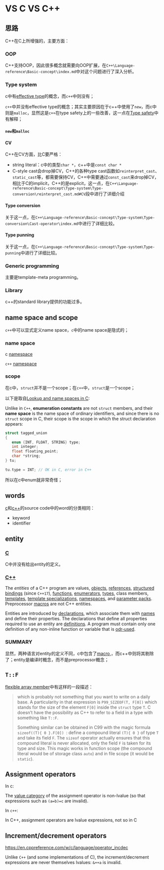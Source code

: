 # VS C VS C++

## 思路

C++在C上所增强的，主要方面：

### OOP

C++支持OOP，因此很多概念就需要向OOP扩展，在`C++\Language-reference\Basic-concept\index.md`中对这个问题进行了深入分析。



### Type system

c中有[effective type](https://en.cppreference.com/w/c/language/object)的概念，而`c++`中则没有；

`c++`中并没有effective type的概念；其实主要原因在于c++中使用了`new`，而c中则是`malloc`，显然这是`c++`在type safety上的一些改善，这一点在[Type safety](https://en.wikipedia.org/wiki/Type_safety#C++)中有解释；

#### `new`和`malloc`



#### CV

C++在CV方面，比C要严格：

- string literal：c中的类型`char *`，c++中是`const char *`
- C-style cast会drop掉CV，C++的各种type cast函数如`reinterpret_cast`、`static_cast`等，都需要保持CV，C++中需要通过`const_cast`来drop掉CV，相比于C的implicit，C++的是explicit，这一点，在`C++\Language-reference\Basic-concept\Type-system\Type-conversion\reinterpret_cast.md#CV`段中进行了详细介绍

#### Type conversion

关于这一点，在`C++\Language-reference\Basic-concept\Type-system\Type-conversion\Cast-operator\index.md`中进行了详细比较。

#### Type punning

关于这一点，在`C++\Language-reference\Basic-concept\Type-system\Type-punning`中进行了详细比较。

### Generic programming 

主要是template-meta programming。

### Library

c++的standard library提供的功能过多。



## name space and scope

`c++`中可以显式定义name space，`c`中的name space是隐式的；

### name space

c [namespace](https://en.cppreference.com/w/c/language/name_space)

`c++` [namespace](https://en.cppreference.com/w/cpp/language/lookup)

### scope

在c中，`struct`并不是一个scope；在`c++`中，`struct`是一个scope；

以下是取自[Lookup and name spaces in C](https://en.cppreference.com/w/c/language/name_space):

Unlike in `C++`, **enumeration constants** are not `struct` members, and their **name space** is the name space of ordinary identifiers, and since there is no `struct` scope in C, their scope is the scope in which the struct declaration appears:
```C
struct tagged_union 
{
   enum {INT, FLOAT, STRING} type;
   int integer;
   float floating_point;
   char *string;
} tu;
 
tu.type = INT; // OK in C, error in C++
```
所以在c中enum就非常奇怪；

## words
[c](https://en.cppreference.com/w/c/language/basic_concepts)和[c++](https://en.cppreference.com/w/cpp/language/basic_concepts)的source code中的word的分类相同：
- keyword
- identifier

## entity

### [C](https://en.cppreference.com/w/c/language/identifier)

C中并没有给出entity的定义。

### [C++](https://en.cppreference.com/w/cpp/language/basic_concepts)

The *entities* of a C++ program are values, [objects](https://en.cppreference.com/w/cpp/language/objects), [references](https://en.cppreference.com/w/cpp/language/reference), [structured bindings](https://en.cppreference.com/w/cpp/language/structured_binding) (since `C++17`), [functions](https://en.cppreference.com/w/cpp/language/functions), [enumerators](https://en.cppreference.com/w/cpp/language/enum), [types](https://en.cppreference.com/w/cpp/language/type), class members, [templates](https://en.cppreference.com/w/cpp/language/templates), [template specializations](https://en.cppreference.com/w/cpp/language/template_specialization), [namespaces](https://en.cppreference.com/w/cpp/language/namespace), and [parameter packs](https://en.cppreference.com/w/cpp/language/parameter_pack). Preprocessor [macros](https://en.cppreference.com/w/cpp/preprocessor/replace) are not C++ entities.

Entities are introduced by [declarations](https://en.cppreference.com/w/cpp/language/declarations), which associate them with [names](https://en.cppreference.com/w/cpp/language/name) and define their properties. The declarations that define all properties required to use an entity are [definitions](https://en.cppreference.com/w/cpp/language/definition). A program must contain only one definition of any non-inline function or variable that is [odr-used](https://en.cppreference.com/w/cpp/language/definition).



### SUMMARY

显然，两种语言对entity的定义不同，c中包含了[macro](https://en.cppreference.com/w/c/preprocessor/replace),，而c++中则将其剔除了；entity是编译时概念，而不是preprocessor概念；



## `T::F`

[flexible array member](https://gustedt.wordpress.com/2011/03/14/flexible-array-member/)中有这样的一段描述：

> which is probably not something that you want to write on a daily base. A particularity in that expression is `P99_SIZEOF(T, F[0])` which stands for the size of the element `F[0]` inside the `struct` type `T`. C doesn’t have the possibility as C++ to refer to a field in a type with something like `T::F`.
>
> Something similar can be obtained in C99 with the magic formula `sizeof((T){ 0 }.F[0]) `: define a compound literal `(T){ 0 }` of type `T` and take its field `F`. The `sizeof` operator actually ensures that this compound literal is never allocated, only the field `F` is taken for its type and size. This magic works in function scope (the compound literal would be of storage class `auto`) and in file scope (it would be `static`).

## Assignment operators

In c:

The [value category](https://en.cppreference.com/w/c/language/value_category) of the assignment operator is non-lvalue (so that expressions such as `(a=b)=c` are invalid).


In `c++`:

In C++, assignment operators are lvalue expressions, not so in C


## Increment/decrement operators

https://en.cppreference.com/w/c/language/operator_incdec

Unlike `C++` (and some implementations of C), the increment/decrement expressions are never themselves lvalues: `&++a` is invalid.